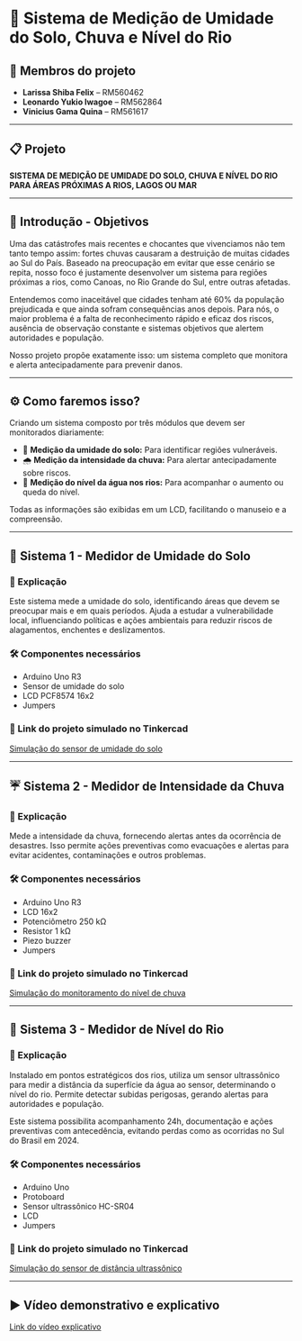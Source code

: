 
# 🌱 Sistema de Medição de Umidade do Solo, Chuva e Nível do Rio 

## 👥 Membros do projeto

- **Larissa Shiba Felix** – RM560462  
- **Leonardo Yukio Iwagoe** – RM562864  
- **Vinicius Gama Quina** – RM561617  

---

## 📋 Projeto

**SISTEMA DE MEDIÇÃO DE UMIDADE DO SOLO, CHUVA E NÍVEL DO RIO PARA ÁREAS PRÓXIMAS A RIOS, LAGOS OU MAR**

---

## 🎯 Introdução - Objetivos

Uma das catástrofes mais recentes e chocantes que vivenciamos não tem tanto tempo assim: fortes chuvas causaram a destruição de muitas cidades ao Sul do País. Baseado na preocupação em evitar que esse cenário se repita, nosso foco é justamente desenvolver um sistema para regiões próximas a rios, como Canoas, no Rio Grande do Sul, entre outras afetadas.

Entendemos como inaceitável que cidades tenham até 60% da população prejudicada e que ainda sofram consequências anos depois. Para nós, o maior problema é a falta de reconhecimento rápido e eficaz dos riscos, ausência de observação constante e sistemas objetivos que alertem autoridades e população.

Nosso projeto propõe exatamente isso: um sistema completo que monitora e alerta antecipadamente para prevenir danos.

---

## ⚙️ Como faremos isso?

Criando um sistema composto por três módulos que devem ser monitorados diariamente:

- 🌱 **Medição da umidade do solo:** Para identificar regiões vulneráveis.  
- 🌧️ **Medição da intensidade da chuva:** Para alertar antecipadamente sobre riscos.  
- 🌊 **Medição do nível da água nos rios:** Para acompanhar o aumento ou queda do nível.  

Todas as informações são exibidas em um LCD, facilitando o manuseio e a compreensão.

---

## 🌱 Sistema 1 - Medidor de Umidade do Solo

### 📖 Explicação

Este sistema mede a umidade do solo, identificando áreas que devem se preocupar mais e em quais períodos. Ajuda a estudar a vulnerabilidade local, influenciando políticas e ações ambientais para reduzir riscos de alagamentos, enchentes e deslizamentos.

### 🛠️ Componentes necessários

- Arduino Uno R3  
- Sensor de umidade do solo  
- LCD PCF8574 16x2  
- Jumpers  

### 🔗 Link do projeto simulado no Tinkercad

[Simulação do sensor de umidade do solo](https://www.tinkercad.com/things/hB9DIsHpH4O-sensor-de-umidade-do-solo-)

---

## ☔ Sistema 2 - Medidor de Intensidade da Chuva

### 📖 Explicação

Mede a intensidade da chuva, fornecendo alertas antes da ocorrência de desastres. Isso permite ações preventivas como evacuações e alertas para evitar acidentes, contaminações e outros problemas.

### 🛠️ Componentes necessários

- Arduino Uno R3  
- LCD 16x2  
- Potenciômetro 250 kΩ  
- Resistor 1 kΩ  
- Piezo buzzer  
- Jumpers  

### 🔗 Link do projeto simulado no Tinkercad

[Simulação do monitoramento do nível de chuva](https://www.tinkercad.com/things/iblfuXCz8gf-monitoramento-nivel-de-chuva)

---

## 🌊 Sistema 3 - Medidor de Nível do Rio

### 📖 Explicação

Instalado em pontos estratégicos dos rios, utiliza um sensor ultrassônico para medir a distância da superfície da água ao sensor, determinando o nível do rio. Permite detectar subidas perigosas, gerando alertas para autoridades e população.

Este sistema possibilita acompanhamento 24h, documentação e ações preventivas com antecedência, evitando perdas como as ocorridas no Sul do Brasil em 2024.

### 🛠️ Componentes necessários

- Arduino Uno  
- Protoboard  
- Sensor ultrassônico HC-SR04  
- LCD  
- Jumpers  

### 🔗 Link do projeto simulado no Tinkercad

[Simulação do sensor de distância ultrassônico](https://www.tinkercad.com/things/1hwsMD3U2f2-sensor-de-distancia)

---

## ▶️ Vídeo demonstrativo e explicativo

[Link do vídeo explicativo](link)
